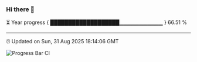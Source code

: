 ### Hi there 👋

⏳ Year progress { ███████████████████▁▁▁▁▁▁▁▁▁▁▁ } 66.51 %

---

⏰ Updated on Sun, 31 Aug 2025 18:14:06 GMT

![Progress Bar CI](https://github.com/Shyam-Makwana/GitHub-Actions-Demo/workflows/Progress%20Bar%20CI/badge.svg)
